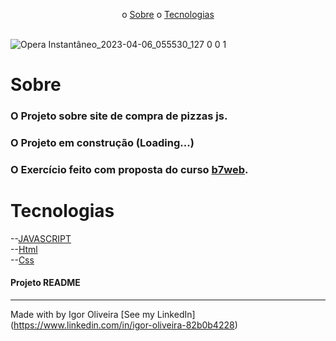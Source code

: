 
<p align="center">
 o <a href=" #sobre">Sobre</a>
o <a href="#sobre">Tecnologias</a> 
<br><br>

![Opera Instantâneo_2023-04-06_055530_127 0 0 1](https://user-images.githubusercontent.com/93622964/230328916-15593e15-8241-4ccf-b227-64b3c4dc5982.png)

  
# Sobre
<h3>O Projeto sobre site de compra de pizzas js.</h3>
<h3>O Projeto em construção (Loading...) <h3/>
<h3>O Exercício feito com proposta do curso 
<a href="https://b7web.com.br">b7web</a>.</h3>


# Tecnologias
--<a href="https://www.javascript.com">JAVASCRIPT</a><br>
--<a href="https://www.learn-html.org">Html</a><br>
--<a href="https://www.css.org">Css</a><br>


<h4> Projeto README </h4>

---
Made with by Igor Oliveira [See my LinkedIn](<a href="https://www.linkedin.com/in/igor-oliveira-82b0b4228">https://www.linkedin.com/in/igor-oliveira-82b0b4228</a>)
